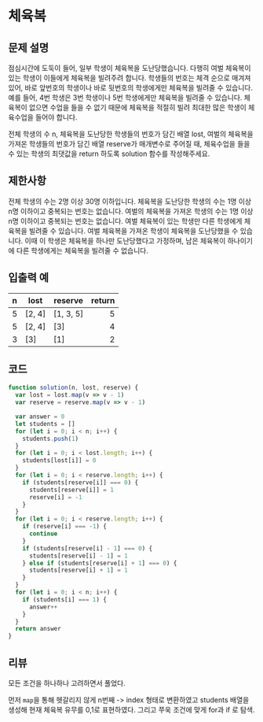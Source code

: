 # 체육복

## 문제 설명

점심시간에 도둑이 들어, 일부 학생이 체육복을 도난당했습니다. 다행히 여벌 체육복이 있는 학생이 이들에게 체육복을 빌려주려 합니다. 학생들의 번호는 체격 순으로 매겨져 있어, 바로 앞번호의 학생이나 바로 뒷번호의 학생에게만 체육복을 빌려줄 수 있습니다. 예를 들어, 4번 학생은 3번 학생이나 5번 학생에게만 체육복을 빌려줄 수 있습니다. 체육복이 없으면 수업을 들을 수 없기 때문에 체육복을 적절히 빌려 최대한 많은 학생이 체육수업을 들어야 합니다.

전체 학생의 수 n, 체육복을 도난당한 학생들의 번호가 담긴 배열 lost, 여벌의 체육복을 가져온 학생들의 번호가 담긴 배열 reserve가 매개변수로 주어질 때, 체육수업을 들을 수 있는 학생의 최댓값을 return 하도록 solution 함수를 작성해주세요.

## 제한사항

전체 학생의 수는 2명 이상 30명 이하입니다.
체육복을 도난당한 학생의 수는 1명 이상 n명 이하이고 중복되는 번호는 없습니다.
여벌의 체육복을 가져온 학생의 수는 1명 이상 n명 이하이고 중복되는 번호는 없습니다.
여벌 체육복이 있는 학생만 다른 학생에게 체육복을 빌려줄 수 있습니다.
여벌 체육복을 가져온 학생이 체육복을 도난당했을 수 있습니다. 이때 이 학생은 체육복을 하나만 도난당했다고 가정하며, 남은 체육복이 하나이기에 다른 학생에게는 체육복을 빌려줄 수 없습니다.

## 입출력 예

| n   | lost   | reserve   | return |
| :-- | ------ | --------- | -----: |
| 5   | [2, 4] | [1, 3, 5] |      5 |
| 5   | [2, 4] | [3]       |      4 |
| 3   | [3]    | [1]       |      2 |

## 코드

```js
function solution(n, lost, reserve) {
  var lost = lost.map(v => v - 1)
  var reserve = reserve.map(v => v - 1)

  var answer = 0
  let students = []
  for (let i = 0; i < n; i++) {
    students.push(1)
  }
  for (let i = 0; i < lost.length; i++) {
    students[lost[i]] = 0
  }
  for (let i = 0; i < reserve.length; i++) {
    if (students[reserve[i]] === 0) {
      students[reserve[i]] = 1
      reserve[i] = -1
    }
  }
  for (let i = 0; i < reserve.length; i++) {
    if (reserve[i] === -1) {
      continue
    }
    if (students[reserve[i] - 1] === 0) {
      students[reserve[i] - 1] = 1
    } else if (students[reserve[i] + 1] === 0) {
      students[reserve[i] + 1] = 1
    }
  }
  for (let i = 0; i < n; i++) {
    if (students[i] === 1) {
      answer++
    }
  }
  return answer
}
```

## 리뷰

모든 조건을 하나하나 고려하면서 풀었다.

먼저 `map`을 통해 헷갈리지 않게 n번째 -> index 형태로 변환하였고
students 배열을 생성해 현재 체육복 유무를 0,1로 표현하였다.
그리고 쭈욱 조건에 맞게 for과 if 로 탐색.
